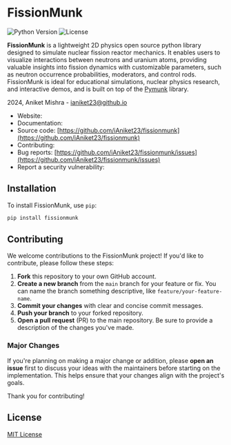 # FissionMunk

![Python Version](https://img.shields.io/badge/python-3.8%2B-blue)
![License](https://img.shields.io/badge/license-MIT-green)

**FissionMunk** is a lightweight 2D physics open source python library designed to simulate nuclear fission reactor mechanics. It enables users to visualize interactions between neutrons and uranium atoms, providing valuable insights into fission dynamics with customizable parameters, such as neutron occurrence probabilities, moderators, and control rods. FissionMunk is ideal for educational simulations, nuclear physics research, and interactive demos, and is built on top of the [Pymunk](http://www.pymunk.org/) library.

2024, Aniket Mishra - [ianiket23@github.io](https://ianiket23.github.io/)

- Website: 
- Documentation:  
- Source code: [https://github.com/iAniket23/fissionmunk](https://github.com/iAniket23/fissionmunk)  
- Contributing:
- Bug reports: [https://github.com/iAniket23/fissionmunk/issues](https://github.com/iAniket23/fissionmunk/issues)  
- Report a security vulnerability: 

## Installation

To install FissionMunk, use `pip`:
```bash
pip install fissionmunk
```
## Contributing

We welcome contributions to the FissionMunk project! If you'd like to contribute, please follow these steps:

1. **Fork** this repository to your own GitHub account.
2. **Create a new branch** from the `main` branch for your feature or fix. You can name the branch something descriptive, like `feature/your-feature-name`.
3. **Commit your changes** with clear and concise commit messages.
4. **Push your branch** to your forked repository.
5. **Open a pull request** (PR) to the main repository. Be sure to provide a description of the changes you've made.

### Major Changes
If you're planning on making a major change or addition, please **open an issue** first to discuss your ideas with the maintainers before starting on the implementation. This helps ensure that your changes align with the project's goals.

Thank you for contributing!

## License
[MIT License](LICENSE)